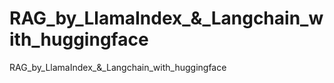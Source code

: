 # RAG_by_LlamaIndex_&_Langchain_with_huggingface
RAG_by_LlamaIndex_&amp;_Langchain_with_huggingface
